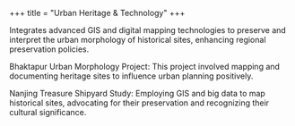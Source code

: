 +++
title = "Urban   Heritage & Technology"
+++

Integrates advanced GIS and digital mapping technologies to preserve and interpret the urban morphology of historical sites, enhancing regional preservation policies.

<!--more-->

Bhaktapur Urban Morphology Project: This project involved mapping and documenting heritage sites to influence urban planning positively.

Nanjing Treasure Shipyard Study: Employing GIS and big data to map historical sites, advocating for their preservation and recognizing their cultural significance.